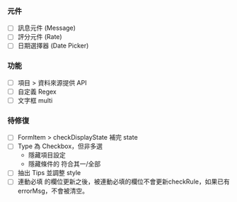 ### 元件

- [ ] 訊息元件 (Message)
- [ ] 評分元件 (Rate)
- [ ] 日期選擇器 (Date Picker)

### 功能

- [ ] 項目 > 資料來源提供 API
- [ ] 自定義 Regex
- [ ] 文字框 multi

### 待修復

- [ ] FormItem > checkDisplayState 補完 state
- [ ] Type 為 Checkbox，但非多選
  - 隱藏項目設定
  - 隱藏條件的 符合其一/全部
- [ ] 抽出 Tips 並調整 style
- [ ] 連動必填 的欄位更新之後，被連動必填的欄位不會更新checkRule，如果已有errorMsg，不會被清空。
